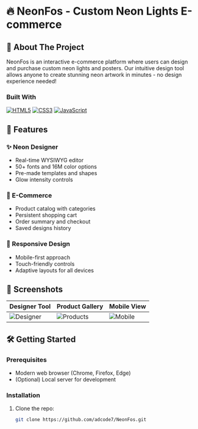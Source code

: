 # 🔥 NeonFos - Custom Neon Lights E-commerce

## 🌟 About The Project
NeonFos is an interactive e-commerce platform where users can design and purchase custom neon lights and posters. Our intuitive design tool allows anyone to create stunning neon artwork in minutes - no design experience needed!

### Built With
[![HTML5](https://img.shields.io/badge/HTML5-E34F26?style=for-the-badge&logo=html5&logoColor=white)](https://developer.mozilla.org/en-US/docs/Web/HTML)
[![CSS3](https://img.shields.io/badge/CSS3-1572B6?style=for-the-badge&logo=css3&logoColor=white)](https://developer.mozilla.org/en-US/docs/Web/CSS)
[![JavaScript](https://img.shields.io/badge/JavaScript-F7DF1E?style=for-the-badge&logo=javascript&logoColor=black)](https://developer.mozilla.org/en-US/docs/Web/JavaScript)

## 🚀 Features
### ✨ Neon Designer
- Real-time WYSIWYG editor
- 50+ fonts and 16M color options
- Pre-made templates and shapes
- Glow intensity controls

### 🛒 E-Commerce
- Product catalog with categories
- Persistent shopping cart
- Order summary and checkout
- Saved designs history

### 📱 Responsive Design
- Mobile-first approach
- Touch-friendly controls
- Adaptive layouts for all devices

## 📸 Screenshots
| Designer Tool | Product Gallery | Mobile View |
|--------------|----------------|-------------|
| ![Designer]() | ![Products](assets/images/screenshots/products.png) | ![Mobile](assets/images/screenshots/mobile.png) |

## 🛠️ Getting Started
### Prerequisites
- Modern web browser (Chrome, Firefox, Edge)
- (Optional) Local server for development

### Installation
1. Clone the repo:
   ```sh  
   git clone https://github.com/adcode7/NeonFos.git  
